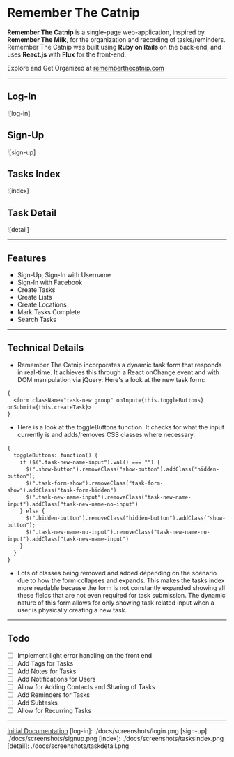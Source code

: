 # Remember The Catnip

**Remember The Catnip** is a single-page web-application, inspired by **Remember The Milk**, for the organization and recording of tasks/reminders. Remember The Catnip was built using **Ruby on Rails** on the back-end, and uses **React.js** with **Flux** for the front-end.

Explore and Get Organized at [rememberthecatnip.com](http://www.rememberthecatnip.com)

---

## Log-In
![log-in]

## Sign-Up
![sign-up]

## Tasks Index
![index]

## Task Detail
![detail]

---
## Features
 * Sign-Up, Sign-In with Username
 * Sign-In with Facebook
 * Create Tasks
 * Create Lists
 * Create Locations
 * Mark Tasks Complete
 * Search Tasks

---
## Technical Details
 * Remember The Catnip incorporates a dynamic task form that responds in real-time.  It achieves this through a React onChange event and with DOM manipulation via jQuery.  Here's a look at the new task form:

```
{
  <form className="task-new group" onInput={this.toggleButtons} onSubmit={this.createTask}>
}

```

* Here is a look at the toggleButtons function.  It checks for what the input currently is and adds/removes CSS classes where necessary.

```
{
  toggleButtons: function() {
    if ($(".task-new-name-input").val() === "") {
      $(".show-button").removeClass("show-button").addClass("hidden-button");
      $(".task-form-show").removeClass("task-form-show").addClass("task-form-hidden")
      $(".task-new-name-input").removeClass("task-new-name-input").addClass("task-new-name-no-input")
    } else {
      $(".hidden-button").removeClass("hidden-button").addClass("show-button");
      $(".task-new-name-no-input").removeClass("task-new-name-no-input").addClass("task-new-name-input")
    }
  }
}
```
* Lots of classes being removed and added depending on the scenario due to how the form collapses and expands.  This makes the tasks index more readable because the form is not constantly expanded showing all these fields that are not even required for task submission.  The dynamic nature of this form allows for only showing task related input when a user is physically creating a new task.

---
## Todo
 - [ ] Implement light error handling on the front end
 - [ ] Add Tags for Tasks
 - [ ] Add Notes for Tasks
 - [ ] Add Notifications for Users
 - [ ] Allow for Adding Contacts and Sharing of Tasks
 - [ ] Add Reminders for Tasks
 - [ ] Add Subtasks
 - [ ] Allow for Recurring Tasks

---
[Initial Documentation](./docs/README.md)
[log-in]: ./docs/screenshots/login.png
[sign-up]: ./docs/screenshots/signup.png
[index]: ./docs/screenshots/tasksindex.png
[detail]: ./docs/screenshots/taskdetail.png
